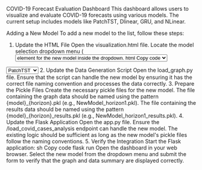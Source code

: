 COVID-19 Forecast Evaluation Dashboard
This dashboard allows users to visualize and evaluate COVID-19 forecasts using various models. The current setup includes models like PatchTST, Dlinear, GRU, and NLinear.

Adding a New Model
To add a new model to the list, follow these steps:

1. Update the HTML File
Open the visualization.html file.
Locate the model selection dropdown menu (<select id="model-select">).
Add a new <option> element for the new model inside the dropdown.
html
Copy code
<select id="model-select">
  <option value="PatchTST">PatchTST</option>
  <option value="Dlinear">Dlinear</option>
  <option value="GRU">GRU</option>
  <option value="NLinear">NLinear</option>
  <!-- Add the new model here -->
  <option value="NewModel">NewModel</option>
</select>
2. Update the Data Generation Script
Open the load_graph.py file.
Ensure that the script can handle the new model by ensuring it has the correct file naming convention and processes the data correctly.
3. Prepare the Pickle Files
Create the necessary pickle files for the new model.
The file containing the graph data should be named using the pattern {model}_{horizon}.pkl (e.g., NewModel_horizon1.pkl).
The file containing the results data should be named using the pattern {model}_{horizon}_results.pkl (e.g., NewModel_horizon1_results.pkl).
4. Update the Flask Application
Open the app.py file.
Ensure the /load_covid_cases_analysis endpoint can handle the new model. The existing logic should be sufficient as long as the new model's pickle files follow the naming conventions.
5. Verify the Integration
Start the Flask application:
sh
Copy code
flask run
Open the dashboard in your web browser.
Select the new model from the dropdown menu and submit the form to verify that the graph and data summary are displayed correctly.